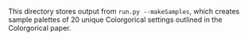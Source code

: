 This directory stores output from `run.py --makeSamples`, which creates sample
palettes of 20 unique Colorgorical settings outlined in the Colorgorical
paper.
